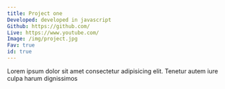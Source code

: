 ```yaml
---
title: Project one
Developed: developed in javascript
Github: https://github.com/
Live: https://www.youtube.com/
Image: /img/project.jpg
Fav: true
id: true
---
```

Lorem ipsum dolor sit amet consectetur adipisicing elit. Tenetur autem iure culpa harum dignissimos